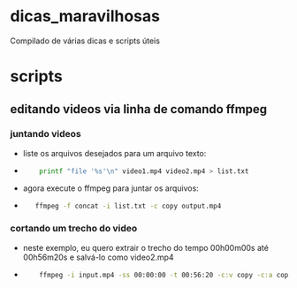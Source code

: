 # dicas_maravilhosas
Compilado de várias dicas e scripts úteis


# scripts

## editando videos via linha de comando ffmpeg

### juntando videos
 - liste os arquivos desejados para um arquivo texto:
 - ```bash
       printf "file '%s'\n" video1.mp4 video2.mp4 > list.txt
    ```
 - agora execute o ffmpeg para juntar os arquivos:
 - ```bash
      ffmpeg -f concat -i list.txt -c copy output.mp4
   ```

### cortando um trecho do video
 - neste exemplo, eu quero extrair o trecho do tempo 00h00m00s até 00h56m20s e salvá-lo como video2.mp4
 - ```bash
       ffmpeg -i input.mp4 -ss 00:00:00 -t 00:56:20 -c:v copy -c:a copy video2.mp4
   ```
